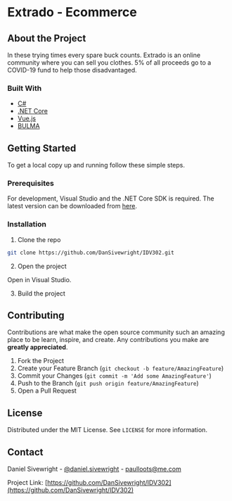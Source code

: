 
# Extrado - Ecommerce

## About the Project 

In these trying times every spare buck counts. Extrado is an online community where you can sell you clothes. 5% of all proceeds go to a COVID-19 fund to help those disadvantaged.  

### Built With
* [C#](https://docs.microsoft.com/en-us/dotnet/csharp/)
* [.NET Core](https://dotnet.microsoft.com/download)
* [Vue.js](https://vuejs.org/)
* [BULMA](https://bulma.io/)

## Getting Started

To get a local copy up and running follow these simple steps.

### Prerequisites

For development, Visual Studio and the .NET Core SDK is required. The latest version can be downloaded from [here](https://dotnet.microsoft.com/download).

### Installation
 
1. Clone the repo
```sh
git clone https://github.com/DanSivewright/IDV302.git
```
2. Open the project

Open in Visual Studio.

3. Build the project 

## Contributing

Contributions are what make the open source community such an amazing place to be learn, inspire, and create. Any contributions you make are **greatly appreciated**.

1. Fork the Project
2. Create your Feature Branch (`git checkout -b feature/AmazingFeature`)
3. Commit your Changes (`git commit -m 'Add some AmazingFeature'`)
4. Push to the Branch (`git push origin feature/AmazingFeature`)
5. Open a Pull Request

## License

Distributed under the MIT License. See `LICENSE` for more information.


## Contact

Daniel Sivewright - [@daniel.sivewright](https://www.instagram.com/daniel.sivewright/?hl=en) - paulloots@me.com

Project Link: [https://github.com/DanSivewright/IDV302](https://github.com/DanSivewright/IDV302)
